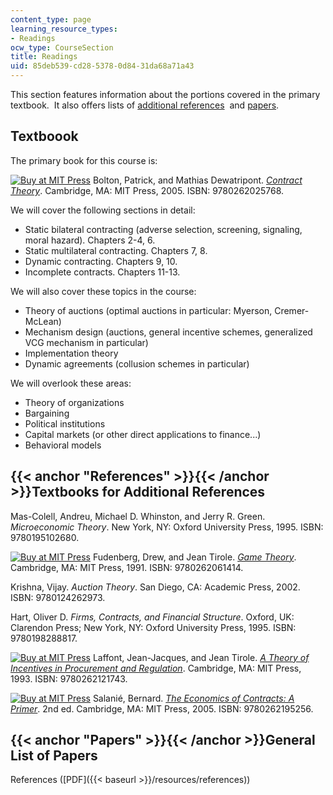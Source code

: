 ```yaml
---
content_type: page
learning_resource_types:
- Readings
ocw_type: CourseSection
title: Readings
uid: 85deb539-cd28-5378-0d84-31da68a71a43
---
```


This section features information about the portions covered in the primary textbook.  It also offers lists of [additional references](#References)  and [papers](#Papers).

Textboook
---------

The primary book for this course is:

[![Buy at MIT Press](/images/mp_logo.gif)](https://mitpress.mit.edu/9780262025768) Bolton, Patrick, and Mathias Dewatripont. [_Contract Theory_](https://mitpress.mit.edu/9780262025768). Cambridge, MA: MIT Press, 2005. ISBN: 9780262025768.

We will cover the following sections in detail:

*   Static bilateral contracting (adverse selection, screening, signaling, moral hazard). Chapters 2-4, 6.
*   Static multilateral contracting. Chapters 7, 8.
*   Dynamic contracting. Chapters 9, 10.
*   Incomplete contracts. Chapters 11-13.

We will also cover these topics in the course:

*   Theory of auctions (optimal auctions in particular: Myerson, Cremer-McLean)
*   Mechanism design (auctions, general incentive schemes, generalized VCG mechanism in particular)
*   Implementation theory
*   Dynamic agreements (collusion schemes in particular)

We will overlook these areas:

*   Theory of organizations
*   Bargaining
*   Political institutions
*   Capital markets (or other direct applications to finance...)
*   Behavioral models

{{< anchor "References" >}}{{< /anchor >}}Textbooks for Additional References
-----------------------------------------------------------------------------

Mas-Colell, Andreu, Michael D. Whinston, and Jerry R. Green. _Microeconomic Theory_. New York, NY: Oxford University Press, 1995. ISBN: 9780195102680.

[![Buy at MIT Press](/images/mp_logo.gif)](https://mitpress.mit.edu/9780262061414) Fudenberg, Drew, and Jean Tirole. [_Game Theory_](https://mitpress.mit.edu/9780262061414). Cambridge, MA: MIT Press, 1991. ISBN: 9780262061414.

Krishna, Vijay. _Auction Theory_. San Diego, CA: Academic Press, 2002. ISBN: 9780124262973.

Hart, Oliver D. _Firms, Contracts, and Financial Structure_. Oxford, UK: Clarendon Press; New York, NY: Oxford University Press, 1995. ISBN: 9780198288817.

[![Buy at MIT Press](/images/mp_logo.gif)](https://mitpress.mit.edu/9780262121743) Laffont, Jean-Jacques, and Jean Tirole. [_A Theory of Incentives in Procurement and Regulation_](https://mitpress.mit.edu/9780262121743). Cambridge, MA: MIT Press, 1993. ISBN: 9780262121743.

[![Buy at MIT Press](/images/mp_logo.gif)](https://mitpress.mit.edu/9780262195256) Salanié, Bernard. [_The Economics of Contracts: A Primer_](https://mitpress.mit.edu/9780262195256). 2nd ed. Cambridge, MA: MIT Press, 2005. ISBN: 9780262195256.

{{< anchor "Papers" >}}{{< /anchor >}}General List of Papers
------------------------------------------------------------

References ([PDF]({{< baseurl >}}/resources/references))